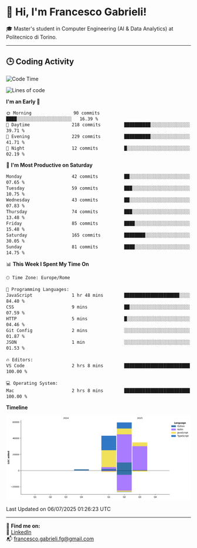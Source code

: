 # 👋 Hi, I'm Francesco Gabrieli!

🎓 Master's student in Computer Engineering (AI & Data Analytics) at Politecnico di Torino.  

---

## 🕒 Coding Activity

<!--START_SECTION:waka-->
![Code Time](http://img.shields.io/badge/Code%20Time-78%20hrs%2039%20mins-blue)

![Lines of code](https://img.shields.io/badge/From%20Hello%20World%20I%27ve%20Written-138.2%20thousand%20lines%20of%20code-blue)

**I'm an Early 🐤** 

```text
🌞 Morning                90 commits          ████░░░░░░░░░░░░░░░░░░░░░   16.39 % 
🌆 Daytime                218 commits         ██████████░░░░░░░░░░░░░░░   39.71 % 
🌃 Evening                229 commits         ██████████░░░░░░░░░░░░░░░   41.71 % 
🌙 Night                  12 commits          █░░░░░░░░░░░░░░░░░░░░░░░░   02.19 % 
```
📅 **I'm Most Productive on Saturday** 

```text
Monday                   42 commits          ██░░░░░░░░░░░░░░░░░░░░░░░   07.65 % 
Tuesday                  59 commits          ███░░░░░░░░░░░░░░░░░░░░░░   10.75 % 
Wednesday                43 commits          ██░░░░░░░░░░░░░░░░░░░░░░░   07.83 % 
Thursday                 74 commits          ███░░░░░░░░░░░░░░░░░░░░░░   13.48 % 
Friday                   85 commits          ████░░░░░░░░░░░░░░░░░░░░░   15.48 % 
Saturday                 165 commits         ████████░░░░░░░░░░░░░░░░░   30.05 % 
Sunday                   81 commits          ████░░░░░░░░░░░░░░░░░░░░░   14.75 % 
```


📊 **This Week I Spent My Time On** 

```text
🕑︎ Time Zone: Europe/Rome

💬 Programming Languages: 
JavaScript               1 hr 48 mins        █████████████████████░░░░   84.40 % 
CSS                      9 mins              ██░░░░░░░░░░░░░░░░░░░░░░░   07.59 % 
HTTP                     5 mins              █░░░░░░░░░░░░░░░░░░░░░░░░   04.46 % 
Git Config               2 mins              ░░░░░░░░░░░░░░░░░░░░░░░░░   01.87 % 
JSON                     1 min               ░░░░░░░░░░░░░░░░░░░░░░░░░   01.53 % 

🔥 Editors: 
VS Code                  2 hrs 8 mins        █████████████████████████   100.00 % 

💻 Operating System: 
Mac                      2 hrs 8 mins        █████████████████████████   100.00 % 
```

**Timeline**

![Lines of Code chart](https://raw.githubusercontent.com/francescogabrieli/francescogabrieli/main/assets/bar_graph.png)


 Last Updated on 06/07/2025 01:26:23 UTC
<!--END_SECTION:waka-->


---



🔗 **Find me on:**  
💼 [LinkedIn](https://www.linkedin.com/in/francesco-gabrieli)  
📬 francesco.gabrieli.fg@gmail.com  



